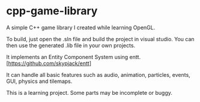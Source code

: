# cpp-game-library

A simple C++ game library I created while learning OpenGL.

To build, just open the .sln file and build the project in visual studio. You can then use the generated .lib file in your own projects.

It implements an Entity Component System using entt. [https://github.com/skypjack/entt]

It can handle all basic features such as audio, animation, particles, events, GUI, physics and tilemaps.

This is a learning project. Some parts may be incomplete or buggy.
